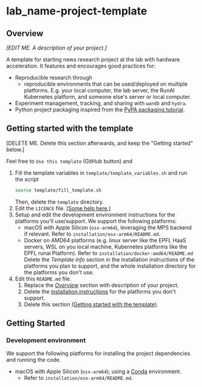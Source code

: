 # lab_name-project-template

## Overview

_[EDIT ME. A description of your project.]_

A template for starting news research project at the <lab-name> lab with hardware acceleration.
It features and encourages good practices for:

- Reproducible research through
    - reproducible environments that can be used/deployed on multiple platforms.
      E.g. your local computer, the lab server, the RunAI Kubernetes platform, and someone else's server or local
      computer.
- Experiment management, tracking, and sharing with `wandb` and `hydra`.
- Python project packaging inspired from
  the [PyPA packaging tutorial](https://packaging.python.org/en/latest/tutorials/packaging-projects/).

## Getting started with the template

[DELETE ME. Delete this section afterwards, and keep the "Getting started" below.]

Feel free to `Use this template` (GitHub button) and

1. Fill the template variables in `template/template_variables.sh` and run the script
   ```bash
   source template/fill_template.sh
   ```
   Then, delete the `template` directory.
2. Edit the `LICENCE`
   file. [(Some help here.)](https://docs.github.com/en/repositories/managing-your-repositorys-settings-and-features/customizing-your-repository/licensing-a-repository)
3. Setup and edit the development environment instructions for the platforms you'll use/support.
   We support the following platforms:
    - macOS with Apple Silicon (`osx-arm64`), leveraging the MPS backend if relevant.
      Refer to `installation/osx-arm64/README.md`.
    - Docker on AMD64 platforms (e.g. linux server like the EPFL HaaS servers, WSL on you local machine, Kubernetes
      platforms like the EPFL runai Platform).
      Refer to `installation/docker-amd64/README.md`
      Delete the _Template info_ section in the installation instructions of the platforms you plan to support, and the
      whole installation directory for the platforms you don't use.
4. Edit this `README.md` file.
    1. Replace the [_Overview_](#overview) section with description of your project.
    2. Delete the [installation instructions](#development-environment) for the platforms you don't support.
    3. Delete this section [(Getting started with the template)](#getting-started-with-the-template).

## Getting Started

### Development environment

We support the following platforms for installing the project dependencies and running the code.

* macOS with Apple Silicon (`osx-arm64`); using a [Conda](https://docs.conda.io/en/latest/) environment.
    - Refer to `installation/osx-arm64/README.md`.
